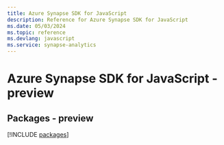 ```yaml
---
title: Azure Synapse SDK for JavaScript
description: Reference for Azure Synapse SDK for JavaScript
ms.date: 05/03/2024
ms.topic: reference
ms.devlang: javascript
ms.service: synapse-analytics
---
```

# Azure Synapse SDK for JavaScript - preview
## Packages - preview
[!INCLUDE [packages](synapse-index.md)]